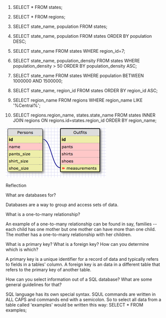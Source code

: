 
1. SELECT * FROM states;       

2. SELECT * FROM regions;

3. SELECT state_name, population FROM states;  

4. SELECT state_name, population FROM states ORDER BY population DESC; 

5. SELECT state_name FROM states WHERE region_id=7;

6. SELECT state_name, population_density FROM states WHERE population_density > 50 ORDER BY population_density ASC;

7. SELECT state_name FROM states WHERE population BETWEEN 1000000 AND 1500000;

8. SELECT state_name, region_id FROM states ORDER BY region_id ASC;  

9. SELECT region_name FROM regions WHERE region_name LIKE '%Central%';

10. SELECT regions.region_name, states.state_name FROM states INNER JOIN regions ON regions.id=states.region_id ORDER BY region_name;

![table image](https://github.com/AlanaFarkas/Phase-0/blob/master/week-8/database-intro/connected_tables.png)



Reflection

What are databases for?

Databases are a way to group and access sets of data.

What is a one-to-many relationship?

An example of a one-to-many relationship can be found in say, families -- each child has one mother but one mother can have more than one child. The mother has a one-to-many relationship with her children.

What is a primary key? What is a foreign key? How can you determine which is which?

A primary key is a unique identifier for a record of data and typically refers to fields in a tables' column. A foreign key is an data in a different table that refers to the primary key of another table.

How can you select information out of a SQL database? What are some general guidelines for that?

SQL language has its own special syntax. SQUL commands are written in ALL CAPS and commands end with a semicolon. So to select all data from a table called 'examples' would be written this way: SELECT * FROM examples;
           
